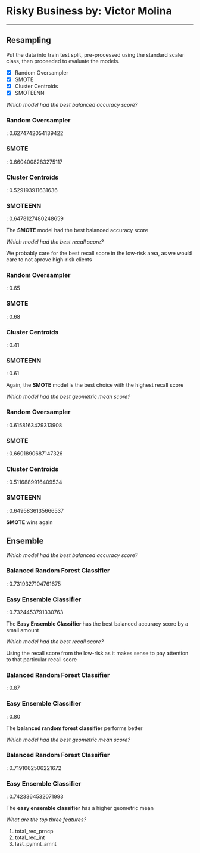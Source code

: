 # Risky Business by: **Victor Molina**

---

## Resampling

Put the data into train test split, pre-processed using the standard scaler class, then proceeded to evaluate the models.

- [x] Random Oversampler
- [x] SMOTE
- [x] Cluster Centroids
- [x] SMOTEENN

*Which model had the best balanced accuracy score?*
### Random Oversampler
: 0.6274742054139422
### SMOTE
: 0.6604008283275117
### Cluster Centroids
: 0.529193911631636
### SMOTEENN
: 0.6478127480248659

The **SMOTE** model had the best balanced accuracy score

*Which model had the best recall score?*

We probably care for the best recall score in the low-risk area, as we would care to not aprove high-risk clients

### Random Oversampler
: 0.65
### SMOTE
: 0.68
### Cluster Centroids
: 0.41
### SMOTEENN
: 0.61

Again, the **SMOTE** model is the best choice with the highest recall score

*Which model had the best geometric mean score?*

### Random Oversampler
: 0.6158163429313908
### SMOTE
: 0.6601890687147326
### Cluster Centroids
: 0.5116889916409534
### SMOTEENN
: 0.6495836135666537

**SMOTE** wins again

## Ensemble

*Which model had the best balanced accuracy score?*

### Balanced Random Forest Classifier
: 0.7319327104761675
### Easy Ensemble Classifier
: 0.7324453791330763

The **Easy Ensemble Classifier** has the best balanced accuracy score by a small amount

*Which model had the best recall score?*

Using the recall score from the low-risk as it makes sense to pay attention to that particular recall score

### Balanced Random Forest Classifier
: 0.87
### Easy Ensemble Classifier
: 0.80

The **balanced random forest classifier** performs better

*Which model had the best geometric mean score?*

### Balanced Random Forest Classifier
: 0.7191062506221672
### Easy Ensemble Classifier
: 0.7423364532071993

The **easy ensemble classifier** has a higher geometric mean

*What are the top three features?*

1. total_rec_prncp
2. total_rec_int
3. last_pymnt_amnt